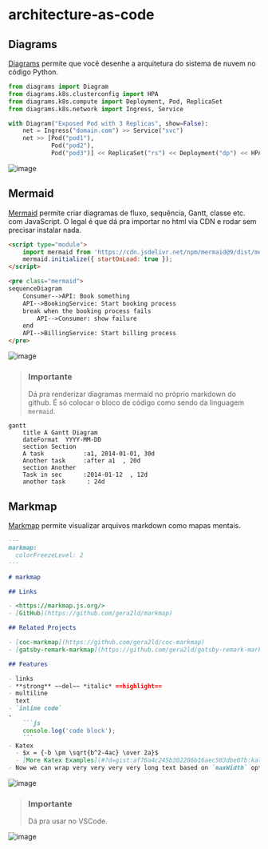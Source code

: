 # architecture-as-code

## Diagrams

[Diagrams](https://diagrams.mingrammer.com/docs/getting-started/examples) permite que você desenhe a arquitetura do sistema de nuvem no código Python.

```python
from diagrams import Diagram
from diagrams.k8s.clusterconfig import HPA
from diagrams.k8s.compute import Deployment, Pod, ReplicaSet
from diagrams.k8s.network import Ingress, Service

with Diagram("Exposed Pod with 3 Replicas", show=False):
    net = Ingress("domain.com") >> Service("svc")
    net >> [Pod("pod1"),
            Pod("pod2"),
            Pod("pod3")] << ReplicaSet("rs") << Deployment("dp") << HPA("hpa")
```

![image](https://user-images.githubusercontent.com/34652880/208265627-1dcf2334-3fe6-446c-9566-2d31304a2860.png)

## Mermaid

[Mermaid](https://mermaid-js.github.io/mermaid/intro/) permite criar diagramas de fluxo, sequência, Gantt, classe etc. com JavaScript. O legal é que dá pra importar no html via CDN e rodar sem precisar instalar nada.

```html
<script type="module">
    import mermaid from 'https://cdn.jsdelivr.net/npm/mermaid@9/dist/mermaid.esm.min.mjs';
    mermaid.initialize({ startOnLoad: true });
</script>

<pre class="mermaid">
sequenceDiagram
    Consumer-->API: Book something
    API-->BookingService: Start booking process
    break when the booking process fails
        API-->Consumer: show failure
    end
    API-->BillingService: Start billing process
</pre>
```

![image](https://user-images.githubusercontent.com/34652880/208265136-7c08e2ed-f726-44dd-8c0f-b5b138e4c9b1.png)

> ### Importante
> Dá pra renderizar diagramas mermaid no próprio markdown do github. É só colocar o bloco de código como sendo da linguagem `mermaid`.

```mermaid
gantt
    title A Gantt Diagram
    dateFormat  YYYY-MM-DD
    section Section
    A task           :a1, 2014-01-01, 30d
    Another task     :after a1  , 20d
    section Another
    Task in sec      :2014-01-12  , 12d
    another task      : 24d
```

## Markmap

[Markmap](https://markmap.js.org/repl) permite visualizar arquivos markdown como mapas mentais.

```markdown
---
markmap:
  colorFreezeLevel: 2
---

# markmap

## Links

- <https://markmap.js.org/>
- [GitHub](https://github.com/gera2ld/markmap)

## Related Projects

- [coc-markmap](https://github.com/gera2ld/coc-markmap)
- [gatsby-remark-markmap](https://github.com/gera2ld/gatsby-remark-markmap)

## Features

- links
- **strong** ~~del~~ *italic* ==highlight==
- multiline
  text
- `inline code`
-
    ```js
    console.log('code block');
    ```
- Katex
  - $x = {-b \pm \sqrt{b^2-4ac} \over 2a}$
  - [More Katex Examples](#?d=gist:af76a4c245b302206b16aec503dbe07b:katex.md)
- Now we can wrap very very very very long text based on `maxWidth` option
```

![image](https://user-images.githubusercontent.com/34652880/208265471-a4bb2cd1-e862-4647-9bad-94c898d728cf.png)

> ### Importante
> Dá pra usar no VSCode.

![image](https://user-images.githubusercontent.com/34652880/208265773-4c8ff5c7-897c-4888-bcbe-7211300ea95d.png)


